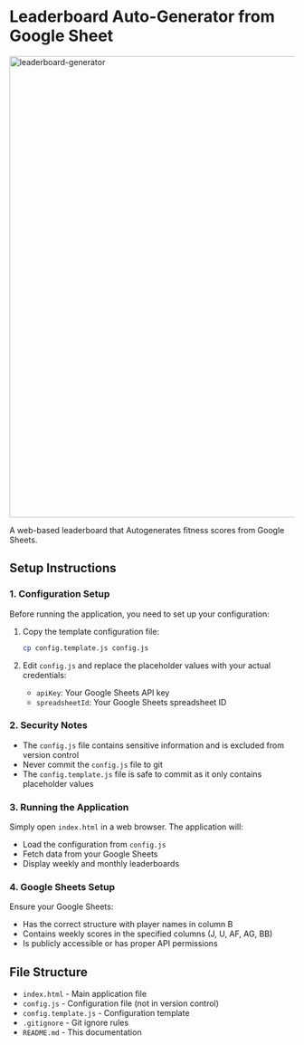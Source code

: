 # Leaderboard Auto-Generator from Google Sheet
<img width="1579" height="815" alt="leaderboard-generator" src="https://github.com/user-attachments/assets/252667b0-bc1e-4623-8939-885205b8574a" />

A web-based leaderboard that Autogenerates fitness scores from Google Sheets.

## Setup Instructions

### 1. Configuration Setup

Before running the application, you need to set up your configuration:

1. Copy the template configuration file:
   ```bash
   cp config.template.js config.js
   ```

2. Edit `config.js` and replace the placeholder values with your actual credentials:
   - `apiKey`: Your Google Sheets API key
   - `spreadsheetId`: Your Google Sheets spreadsheet ID

### 2. Security Notes

- The `config.js` file contains sensitive information and is excluded from version control
- Never commit the `config.js` file to git
- The `config.template.js` file is safe to commit as it only contains placeholder values

### 3. Running the Application

Simply open `index.html` in a web browser. The application will:
- Load the configuration from `config.js`
- Fetch data from your Google Sheets
- Display weekly and monthly leaderboards

### 4. Google Sheets Setup

Ensure your Google Sheets:
- Has the correct structure with player names in column B
- Contains weekly scores in the specified columns (J, U, AF, AG, BB)
- Is publicly accessible or has proper API permissions

## File Structure

- `index.html` - Main application file
- `config.js` - Configuration file (not in version control)
- `config.template.js` - Configuration template
- `.gitignore` - Git ignore rules
- `README.md` - This documentation 
